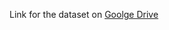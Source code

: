 Link for the dataset on [Goolge Drive](https://drive.google.com/file/d/1JzEpbOVCc125xSGoGxC-PWx-3VPeacav/view?usp=sharing)
